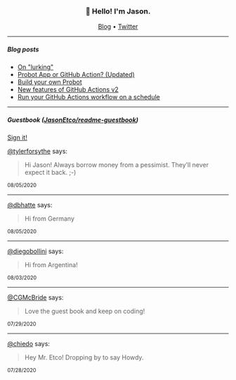 <h3 align="center">👋 Hello! I'm Jason.</h3>

<p align="center">
  <a href="https://jasonet.co">Blog</a> •
  <a href="https://twitter.com/JasonEtco">Twitter</a>
</p>

---

##### Blog posts

<!--START_SECTION:posts-->
* [On &quot;lurking&quot;](https:&#x2F;&#x2F;jasonet.co&#x2F;posts&#x2F;on-lurking&#x2F;)
* [Probot App or GitHub Action? (Updated)](https:&#x2F;&#x2F;jasonet.co&#x2F;posts&#x2F;probot-app-or-github-action-v2&#x2F;)
* [Build your own Probot](https:&#x2F;&#x2F;jasonet.co&#x2F;posts&#x2F;build-your-own-probot&#x2F;)
* [New features of GitHub Actions v2](https:&#x2F;&#x2F;jasonet.co&#x2F;posts&#x2F;new-features-of-github-actions&#x2F;)
* [Run your GitHub Actions workflow on a schedule](https:&#x2F;&#x2F;jasonet.co&#x2F;posts&#x2F;scheduled-actions&#x2F;)
<!--END_SECTION:posts-->

---

##### Guestbook ([JasonEtco/readme-guestbook](https://github.com/JasonEtco/readme-guestbook))

<a href="https://readme-guestbook.now.sh">Sign it!</a>

<!--START_SECTION:guestbook-->
[@tylerforsythe](https://github.com/tylerforsythe) says:

> Hi Jason! Always borrow money from a pessimist. They’ll never expect it back. 
;-)

<sup>08/05/2020</sup>


---

[@dbhatte](https://github.com/dbhatte) says:

> Hi from Germany

<sup>08/05/2020</sup>


---

[@diegobollini](https://github.com/diegobollini) says:

> Hi from Argentina!

<sup>08/03/2020</sup>


---

[@CGMcBride](https://github.com/CGMcBride) says:

> Love the guest book and keep on coding!

<sup>07/29/2020</sup>


---

[@chiedo](https://github.com/chiedo) says:

> Hey Mr. Etco! Dropping by to say Howdy.

<sup>07/28/2020</sup>

<!--END_SECTION:guestbook-->
<!--GUESTBOOK_LIST [{"name":"tylerforsythe","message":"Hi Jason! Always borrow money from a pessimist. They’ll never expect it back. \n;-)","date":"08/05/2020"},{"name":"dbhatte","message":"Hi from Germany","date":"08/05/2020"},{"name":"diegobollini","message":"Hi from Argentina!","date":"08/03/2020"},{"name":"CGMcBride","message":"Love the guest book and keep on coding!","date":"07/29/2020"},{"name":"chiedo","message":"Hey Mr. Etco! Dropping by to say Howdy.","date":"07/28/2020"}]-->
